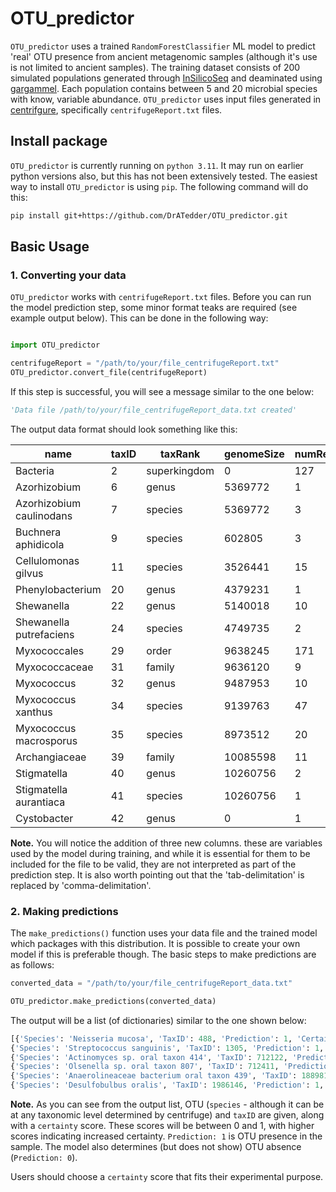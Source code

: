 # OTU_predictor

`OTU_predictor` uses a trained `RandomForestClassifier` ML model to predict 'real' OTU presence from ancient metagenomic samples (although it's use is not limited to ancient samples). The training dataset consists of 200 simulated populations generated through [InSilicoSeq](https://github.com/HadrienG/InSilicoSeq) and deaminated using [gargammel](https://github.com/grenaud/gargammel). Each population contains between 5 and 20 microbial species with know, variable abundance. `OTU_predictor` uses input files generated in [centrifgure](https://ccb.jhu.edu/software/centrifuge/), specifically `centrifugeReport.txt` files.

## Install package

`OTU_predictor` is currently running on `python 3.11`. It may run on earlier python versions also, but this has not been extensively tested. The easiest way to install `OTU_predictor` is using `pip`. The following command will do this:

```bash
pip install git+https://github.com/DrATedder/OTU_predictor.git
```
## Basic Usage

### 1. Converting your data

`OTU_predictor` works with `centrifugeReport.txt` files. Before you can run the model prediction step, some minor format teaks are required (see example output below). This can be done in the following way:

```python

import OTU_predictor

centrifugeReport = "/path/to/your/file_centrifugeReport.txt"
OTU_predictor.convert_file(centrifugeReport)
```

If this step is successful, you will see a message similar to the one below:

```python
'Data file /path/to/your/file_centrifugeReport_data.txt created'
```

The output data format should look something like this:

name|taxID|taxRank|genomeSize|numReads|numUniqueReads|abundance|genus|presence|sim_abundance
 --- | --- | --- | --- | --- |--- | --- | --- | --- | --- |
Bacteria|2|superkingdom|0|127|103|0.00026298841815572643|NA|0|0
Azorhizobium|6|genus|5369772|1|0|2.070774946108082e-06|Azorhizobium|0|0
Azorhizobium caulinodans|7|species|5369772|3|0|6.212324838324246e-06|Azorhizobium|0|0
Buchnera aphidicola|9|species|602805|3|1|6.212324838324246e-06|Buchnera|0|0
Cellulomonas gilvus|11|species|3526441|15|0|3.106162419162123e-05|Cellulomonas|0|0
Phenylobacterium|20|genus|4379231|1|0|2.070774946108082e-06|Phenylobacterium|0|0
Shewanella|22|genus|5140018|10|1|2.0707749461080822e-05|Shewanella|0|0
Shewanella putrefaciens|24|species|4749735|2|1|4.141549892216164e-06|Shewanella|0|0
Myxococcales|29|order|9638245|171|0|0.00035410251578448204|NA|0|0
Myxococcaceae|31|family|9636120|9|0|1.863697451497274e-05|NA|0|0
Myxococcus|32|genus|9487953|10|0|2.0707749461080822e-05|Myxococcus|0|0
Myxococcus xanthus|34|species|9139763|47|10|9.732642246707986e-05|Myxococcus|0|0
Myxococcus macrosporus|35|species|8973512|20|8|4.1415498922161644e-05|Myxococcus|0|0
Archangiaceae|39|family|10085598|11|0|2.2778524407188902e-05|NA|0|0
Stigmatella|40|genus|10260756|2|0|4.141549892216164e-06|Stigmatella|0|0
Stigmatella aurantiaca|41|species|10260756|1|0|2.070774946108082e-06|Stigmatella|0|0
Cystobacter|42|genus|0|1|0|2.070774946108082e-06|Cystobacter|0|0

**Note.** You will notice the addition of three new columns. these are variables used by the model during training, and while it is essential for them to be included for the file to be valid, they are not interpreted as part of the prediction step. It is also worth pointing out that the 'tab-delimitation' is replaced by 'comma-delimitation'.

### 2. Making predictions

The `make_predictions()` function uses your data file and the trained model which packages with this distribution. It is possible to create your own model if this is preferable though. The basic steps to make predictions are as follows:

```python
converted_data = "/path/to/your/file_centrifugeReport_data.txt"

OTU_predictor.make_predictions(converted_data)

```
The output will be a list (of dictionaries) similar to the one shown below:

```python
[{'Species': 'Neisseria mucosa', 'TaxID': 488, 'Prediction': 1, 'Certainty': 0.68},
{'Species': 'Streptococcus sanguinis', 'TaxID': 1305, 'Prediction': 1, 'Certainty': 0.72},
{'Species': 'Actinomyces sp. oral taxon 414', 'TaxID': 712122, 'Prediction': 1, 'Certainty': 0.97},
{'Species': 'Olsenella sp. oral taxon 807', 'TaxID': 712411, 'Prediction': 1, 'Certainty': 0.88},
{'Species': 'Anaerolineaceae bacterium oral taxon 439', 'TaxID': 1889813, 'Prediction': 1, 'Certainty': 0.87},
{'Species': 'Desulfobulbus oralis', 'TaxID': 1986146, 'Prediction': 1, 'Certainty': 0.84}]
```

**Note.** As you can see from the output list, OTU (`species` - although it can be at any taxonomic level determined by centrifuge) and `taxID` are given, along with a `certainty` score. These scores will be between 0 and 1, with higher scores indicating increased certainty. `Prediction: 1` is OTU presence in the sample. The model also determines (but does not show) OTU absence (`Prediction: 0`). 

Users should choose a `certainty` score that fits their experimental purpose.
